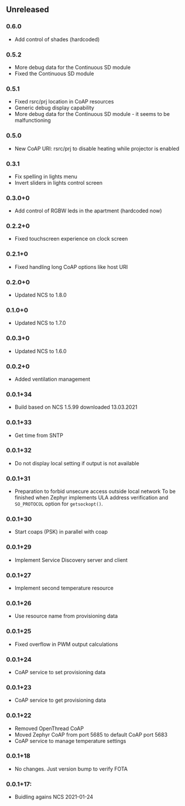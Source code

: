 ## Unreleased

### 0.6.0
* Add control of shades (hardcoded)

### 0.5.2
* More debug data for the Continuous SD module
* Fixed the Continuous SD module

### 0.5.1
* Fixed rsrc/prj location in CoAP resources
* Generic debug display capability
* More debug data for the Continuous SD module - it seems to be malfunctioning

### 0.5.0
* New CoAP URI: rsrc/prj to disable heating while projector is enabled

### 0.3.1
* Fix spelling in lights menu
* Invert sliders in lights control screen

### 0.3.0+0
* Add control of RGBW leds in the apartment (hardcoded now)

### 0.2.2+0
* Fixed touchscreen experience on clock screen

### 0.2.1+0
* Fixed handling long CoAP options like host URI

### 0.2.0+0
* Updated NCS to 1.8.0

### 0.1.0+0
* Updated NCS to 1.7.0

### 0.0.3+0
* Updated NCS to 1.6.0

### 0.0.2+0
* Added ventilation management

### 0.0.1+34
* Build based on NCS 1.5.99 downloaded 13.03.2021

### 0.0.1+33
* Get time from SNTP

### 0.0.1+32
* Do not display local setting if output is not available

### 0.0.1+31
* Preparation to forbid unsecure access outside local network
  To be finished when Zephyr implements ULA address verification
  and `SO_PROTOCOL` option for `getsockopt()`.

### 0.0.1+30
* Start coaps (PSK) in parallel with coap

### 0.0.1+29
* Implement Service Discovery server and client

### 0.0.1+27
* Implement second temperature resource

### 0.0.1+26
* Use resource name from provisioning data

### 0.0.1+25
* Fixed overflow in PWM output calculations

### 0.0.1+24
* CoAP service to set provisioning data

### 0.0.1+23
* CoAP service to get provisioning data

### 0.0.1+22
* Removed OpenThread CoAP
* Moved Zephyr CoAP from port 5685 to default CoAP port 5683
* CoAP service to manage temperature settings

### 0.0.1+18
* No changes. Just version bump to verify FOTA

### 0.0.1+17:
* Buidling agains NCS 2021-01-24
